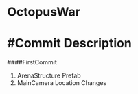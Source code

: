 # OctopusWar




#Commit Description
=======================
####FirstCommit 
1. ArenaStructure Prefab
2. MainCamera Location Changes
